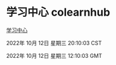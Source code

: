 # 学习中心 colearnhub
[学习中心](http://27.19.33.125:56308/colearnhub/)

2022年 10月 12日 星期三 20:10:03 CST

2022年 10月 12日 星期三 12:10:03 GMT
